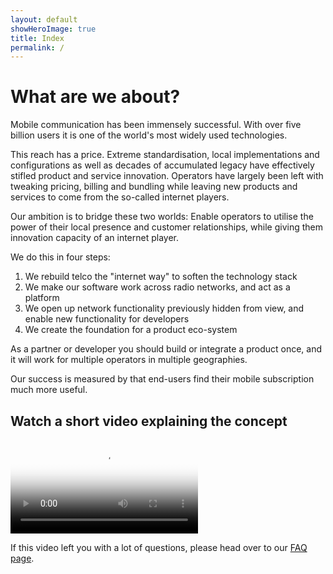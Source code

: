 ```yaml
---
layout: default
showHeroImage: true
title: Index
permalink: /
---
```


# What are we about?

Mobile communication has been immensely successful. With over five billion users it is one of the world's most widely used technologies. 

This reach has a price. Extreme standardisation, local implementations and configurations as well as decades of accumulated legacy have effectively stifled product and service innovation. Operators have largely been left with tweaking pricing, billing and bundling while  leaving new products and services to come from the so-called internet players.

Our ambition is to bridge these two worlds: Enable operators to utilise the power of their local presence and customer relationships, while  giving them innovation capacity of an internet player. 

We do this in four steps: 
1. We rebuild telco the "internet way" to soften the technology stack
2. We make our software work across radio networks, and act as a platform
3. We open up network functionality previously hidden from view, and enable new functionality for developers
4. We create the foundation for a product eco-system

As a partner or developer you should build or integrate a product once, and it will work for multiple operators in multiple geographies.

Our success is measured by that end-users find their mobile subscription much more useful.

## Watch a short video explaining the concept
<div class="video-border">
    <video controls poster="/img/video-poster.jpg">
    <source src="/video/promo.mp4" type="video/mp4">
        Your browser does not support HTML5 video players.
    </video>
</div>

If this video left you with a lot of questions, please head over to our [FAQ page](/faq).
